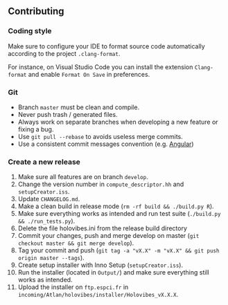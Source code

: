 ## Contributing

### Coding style

Make sure to configure your IDE to format source code automatically according to the project `.clang-format`.

For instance, on Visual Studio Code you can install the extension `Clang-format` and enable `Format On Save` in preferences.

### Git

- Branch `master` must be clean and compile.
- Never push trash / generated files.
- Always work on separate branches when developing a new feature or fixing a bug.
- Use `git pull --rebase` to avoids useless merge commits.
- Use a consistent commit messages convention (e.g. [Angular](https://github.com/angular/angular/blob/master/CONTRIBUTING.md#commit))

### Create a new release

1. Make sure all features are on branch `develop`.
2. Change the version number in `compute_descriptor.hh` and `setupCreator.iss`.
3. Update `CHANGELOG.md`.
4. Make a clean build in release mode (`rm -rf build && ./build.py R`).
5. Make sure everything works as intended and run test suite (`./build.py && ./run_tests.py`).
6. Delete the file holovibes.ini from the release build directory
7. Commit your changes, push and merge develop on master (`git checkout master && git merge develop`).
8. Tag your commit and push (`git tag -a "vX.X" -m "vX.X" && git push origin master --tags`).
9. Create setup installer with Inno Setup (`setupCreator.iss`).
10. Run the installer (located in `Output/`) and make sure everything still works as intended.
11. Upload the installer on `ftp.espci.fr` in `incoming/Atlan/holovibes/installer/Holovibes_vX.X.X`.